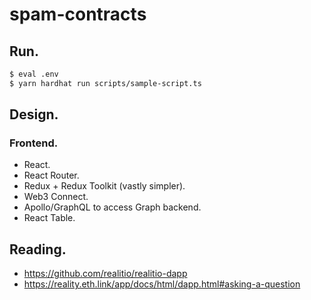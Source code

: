 spam-contracts
==============

## Run.

```sh
$ eval .env
$ yarn hardhat run scripts/sample-script.ts
```


## Design.

### Frontend.

 - React.
 - React Router.
 - Redux + Redux Toolkit (vastly simpler).
 - Web3 Connect.
 - Apollo/GraphQL to access Graph backend.
 - React Table.


## Reading.

 - https://github.com/realitio/realitio-dapp
 - https://reality.eth.link/app/docs/html/dapp.html#asking-a-question
 
